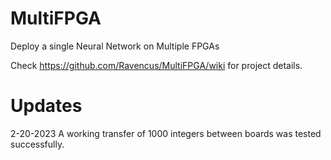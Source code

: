 <!--
 * @Author: Zihan(Ravencus) Zheng
 * @Date: 2023-02-12 14:33:56
 * @LastEditors: Ravencus ravencus@gmail.com
 * @LastEditTime: 2023-02-20 23:15:30
 * @FilePath: /MultiFPGA/README.md
 * @Description: 
 * 
-->
# MultiFPGA
Deploy a single Neural Network on Multiple FPGAs

Check https://github.com/Ravencus/MultiFPGA/wiki for project details.


# Updates
2-20-2023 A working transfer of 1000 integers between boards was tested successfully.